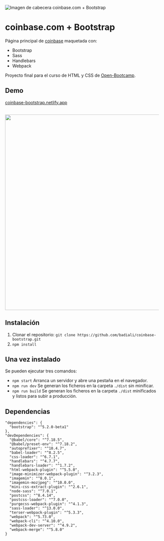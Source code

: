 ![Imagen de cabecera coinbase.com + Bootstrap](https://repository-images.githubusercontent.com/507161928/d745ce50-0c7d-41cb-a97f-4ad92799768d)

# coinbase.com + Bootstrap
Página principal de [coinbase](https://www.coinbase.com) maquetada con:

- Bootstrap
- Sass
- Handlebars
- Webpack

Proyecto final para el curso de HTML y CSS de [Open-Bootcamp](https://open-bootcamp.com).

## Demo
[coinbase-bootstrap.netlify.app](https://coinbase-bootstrap.netlify.app)

<br>
<img src="https://user-images.githubusercontent.com/8589135/175794411-d202f87b-de05-42a4-bf7d-e0f388389c42.gif" width="640">
<br>

## Instalación

1. Clonar el repositorio: `git clone https://github.com/badiali/coinbase-bootstrap.git`
2. `npm install`

## Una vez instalado

Se pueden ejecutar tres comandos:

- `npm start` Arranca un servidor y abre una pestaña en el navegador.
- `npm run dev` Se generan los ficheros en la carpeta `./dist` sin minificar.
- `npm run build` Se generan los ficheros en la carpeta `./dist` minificados y listos para subir a producción.

## Dependencias

```
"dependencies": {
  "bootstrap": "^5.2.0-beta1"
},
"devDependencies": {
  "@babel/core": "^7.18.5",
  "@babel/preset-env": "^7.18.2",
  "autoprefixer": "^10.4.7",
  "babel-loader": "^8.2.5",
  "css-loader": "^6.7.1",
  "handlebars": "^4.7.7",
  "handlebars-loader": "^1.7.2",
  "html-webpack-plugin": "^5.5.0",
  "image-minimizer-webpack-plugin": "^3.2.3",
  "imagemin": "^8.0.1",
  "imagemin-mozjpeg": "^10.0.0",
  "mini-css-extract-plugin": "^2.6.1",
  "node-sass": "^7.0.1",
  "postcss": "^8.4.14",
  "postcss-loader": "^7.0.0",
  "purgecss-webpack-plugin": "^4.1.3",
  "sass-loader": "^13.0.0",
  "terser-webpack-plugin": "^5.3.3",
  "webpack": "^5.73.0",
  "webpack-cli": "^4.10.0",
  "webpack-dev-server": "^4.9.2",
  "webpack-merge": "^5.8.0"
}
```
